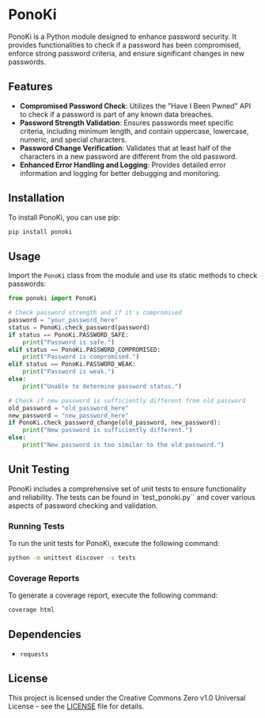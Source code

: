 # PonoKi

PonoKi is a Python module designed to enhance password security. It provides functionalities to check if a password has been compromised, enforce strong password criteria, and ensure significant changes in new passwords.

## Features

- **Compromised Password Check**: Utilizes the "Have I Been Pwned" API to check if a password is part of any known data breaches.
- **Password Strength Validation**: Ensures passwords meet specific criteria, including minimum length, and contain uppercase, lowercase, numeric, and special characters.
- **Password Change Verification**: Validates that at least half of the characters in a new password are different from the old password.
- **Enhanced Error Handling and Logging**: Provides detailed error information and logging for better debugging and monitoring.

## Installation

To install PonoKi, you can use pip:

```bash
pip install ponoki
```

## Usage

Import the `PonoKi` class from the module and use its static methods to check passwords:

```python
from ponoki import PonoKi

# Check password strength and if it's compromised
password = "your_password_here"
status = PonoKi.check_password(password)
if status == PonoKi.PASSWORD_SAFE:
    print("Password is safe.")
elif status == PonoKi.PASSWORD_COMPROMISED:
    print("Password is compromised.")
elif status == PonoKi.PASSWORD_WEAK:
    print("Password is weak.")
else:
    print("Unable to determine password status.")

# Check if new password is sufficiently different from old password
old_password = "old_password_here"
new_password = "new_password_here"
if PonoKi.check_password_change(old_password, new_password):
    print("New password is sufficiently different.")
else:
    print("New password is too similar to the old password.")
```

## Unit Testing

PonoKi includes a comprehensive set of unit tests to ensure functionality and reliability. The tests can be found in `test_ponoki.py`` and cover various aspects of password checking and validation.

### Running Tests

To run the unit tests for PonoKi, execute the following command:

```bash
python -m unittest discover -s tests
```

### Coverage Reports

To generate a coverage report, execute the following command:

```bash
coverage html
```

## Dependencies

- `requests`

## License

This project is licensed under the Creative Commons Zero v1.0 Universal License - see the [LICENSE](LICENSE) file for details.